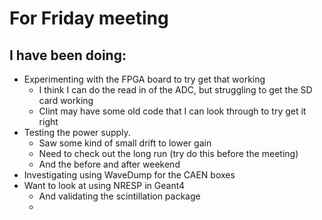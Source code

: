 # For Friday meeting
## I have been doing:
- Experimenting with the FPGA board to try get that working
	- I think I can do the read in of the ADC, but struggling to get the SD card working
	- Clint may have some old code that I can look through to try get it right
- Testing the power supply. 
	- Saw some kind of small drift to lower gain
	- Need to check out the long run (try do this before the meeting)
	- And the before and after weekend 
- Investigating using WaveDump for the CAEN boxes
- Want to look at using NRESP in Geant4
	- And validating the scintillation package
	- 